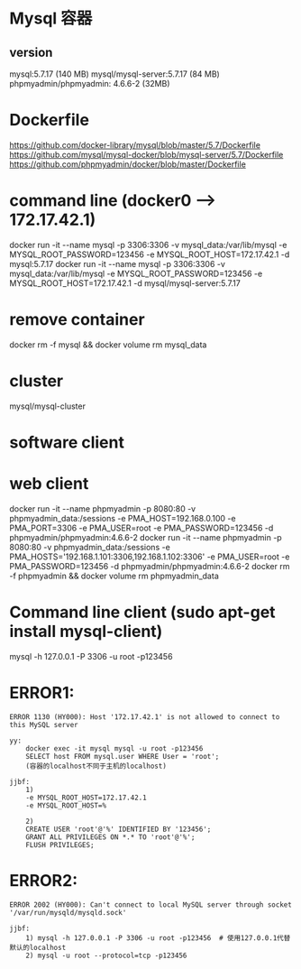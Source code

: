 # Mysql 容器

## version

mysql:5.7.17 (140 MB)
mysql/mysql-server:5.7.17 (84 MB)
phpmyadmin/phpmyadmin: 4.6.6-2 (32MB)

# Dockerfile
https://github.com/docker-library/mysql/blob/master/5.7/Dockerfile
https://github.com/mysql/mysql-docker/blob/mysql-server/5.7/Dockerfile
https://github.com/phpmyadmin/docker/blob/master/Dockerfile

# command line (docker0 --> 172.17.42.1)
docker run -it --name mysql -p 3306:3306 -v mysql_data:/var/lib/mysql -e MYSQL_ROOT_PASSWORD=123456 -e MYSQL_ROOT_HOST=172.17.42.1 -d mysql:5.7.17
docker run -it --name mysql -p 3306:3306 -v mysql_data:/var/lib/mysql -e MYSQL_ROOT_PASSWORD=123456 -e MYSQL_ROOT_HOST=172.17.42.1 -d mysql/mysql-server:5.7.17

# remove container
docker rm -f mysql && docker volume rm mysql_data

# cluster
mysql/mysql-cluster

# software client

# web client
docker run -it --name phpmyadmin -p 8080:80 -v phpmyadmin_data:/sessions -e PMA_HOST=192.168.0.100 -e PMA_PORT=3306 -e PMA_USER=root -e PMA_PASSWORD=123456 -d  phpmyadmin/phpmyadmin:4.6.6-2
docker run -it --name phpmyadmin -p 8080:80 -v phpmyadmin_data:/sessions -e PMA_HOSTS='192.168.1.101:3306,192.168.1.102:3306' -e PMA_USER=root -e PMA_PASSWORD=123456 -d  phpmyadmin/phpmyadmin:4.6.6-2
docker rm -f phpmyadmin && docker volume rm phpmyadmin_data

# Command line client (sudo apt-get install mysql-client)
mysql -h 127.0.0.1 -P 3306 -u root -p123456

# ERROR1:
	ERROR 1130 (HY000): Host '172.17.42.1' is not allowed to connect to this MySQL server

	yy:
		docker exec -it mysql mysql -u root -p123456
		SELECT host FROM mysql.user WHERE User = 'root'; 
		(容器的localhost不同于主机的localhost)

	jjbf:
		1)
		-e MYSQL_ROOT_HOST=172.17.42.1
		-e MYSQL_ROOT_HOST=%

		2) 
		CREATE USER 'root'@'%' IDENTIFIED BY '123456';
		GRANT ALL PRIVILEGES ON *.* TO 'root'@'%';
		FLUSH PRIVILEGES;

# ERROR2:
	ERROR 2002 (HY000): Can't connect to local MySQL server through socket '/var/run/mysqld/mysqld.sock'

	jjbf:
		1) mysql -h 127.0.0.1 -P 3306 -u root -p123456	# 使用127.0.0.1代替默认的localhost
		2) mysql -u root --protocol=tcp -p123456
